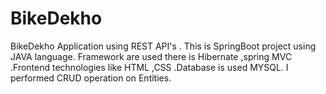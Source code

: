 # BikeDekho
BikeDekho Application using REST API's . This is  SpringBoot project using JAVA language. Framework are used there is Hibernate ,spring MVC .Frontend technologies like HTML ,CSS .Database is used MYSQL. I performed CRUD operation on Entities.
